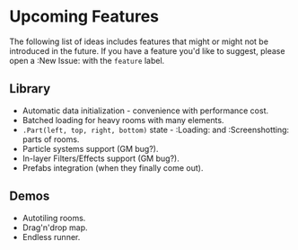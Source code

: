 # Upcoming Features

The following list of ideas includes features that might or might not be introduced in the future. If you have a feature you'd like to suggest, please open a :New Issue: with the `feature` label.

## Library
* Automatic data initialization - convenience with performance cost.
* Batched loading for heavy rooms with many elements.
* `.Part(left, top, right, bottom)` state - :Loading: and :Screenshotting: parts of rooms. 
* Particle systems support (GM bug?).
* In-layer Filters/Effects support (GM bug?).
* Prefabs integration (when they finally come out).

## Demos
* Autotiling rooms.
* Drag'n'drop map.
* Endless runner.
